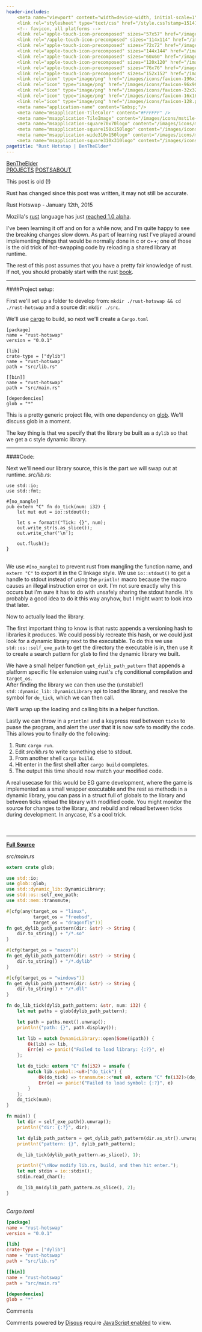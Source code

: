 ```yaml
---
header-includes:
    <meta name="viewport" content="width=device-width, initial-scale=1">
    <link rel="stylesheet" type="text/css" href="/style.css?stamp=1514189258"/>
    <!-- favicon, all platforms -->
    <link rel="apple-touch-icon-precomposed" sizes="57x57" href="/images/icons/apple-touch-icon-57x57.png" />
    <link rel="/apple-touch-icon-precomposed" sizes="114x114" href="/images/icons/apple-touch-icon-114x114.png" />
    <link rel="apple-touch-icon-precomposed" sizes="72x72" href="/images/icons/apple-touch-icon-72x72.png" />
    <link rel="apple-touch-icon-precomposed" sizes="144x144" href="/images/icons/apple-touch-icon-144x144.png" />
    <link rel="apple-touch-icon-precomposed" sizes="60x60" href="/images/icons/apple-touch-icon-60x60.png" />
    <link rel="apple-touch-icon-precomposed" sizes="120x120" href="/images/icons/apple-touch-icon-120x120.png" />
    <link rel="apple-touch-icon-precomposed" sizes="76x76" href="/images/icons/apple-touch-icon-76x76.png" />
    <link rel="apple-touch-icon-precomposed" sizes="152x152" href="/images/icons/apple-touch-icon-152x152.png" />
    <link rel="icon" type="image/png" href="/images/icons/favicon-196x196.png" sizes="196x196" />
    <link rel="icon" type="image/png" href="/images/icons/favicon-96x96.png" sizes="96x96" />
    <link rel="icon" type="image/png" href="/images/icons/favicon-32x32.png" sizes="32x32" />
    <link rel="icon" type="image/png" href="/images/icons/favicon-16x16.png" sizes="16x16" />
    <link rel="icon" type="image/png" href="/images/icons/favicon-128.png" sizes="128x128" />
    <meta name="application-name" content="&nbsp;"/>
    <meta name="msapplication-TileColor" content="#FFFFFF" />
    <meta name="msapplication-TileImage" content="/images/icons/mstile-144x144.png" />
    <meta name="msapplication-square70x70logo" content="/images/icons/mstile-70x70.png" />
    <meta name="msapplication-square150x150logo" content="/images/icons/mstile-150x150.png" />
    <meta name="msapplication-wide310x150logo" content="/images/icons/mstile-310x150.png" />
    <meta name="msapplication-square310x310logo" content="/images/icons/mstile-310x310.png" />
pagetitle: "Rust Hotstap | BenTheElder"
---
```


<!DOCTYPE html>
<html lang="en">
<body>

<div><link href="https://fonts.googleapis.com/css?family=Open+Sans|Roboto:400,700" rel="stylesheet" lazyload="1" /></div>

<div class="header">
<div class="header-content">
<span class="brand"><a href="/">BenTheElder</a></span><div class="nav"><span><a href="/projects">PROJECTS</a>
</span></span><span><a class="current" href="/posts">POSTS</a></span><span><a href="/about">ABOUT</a></div>
</div>
</div>

<!-- under construction cart -->
<div class="tile centered-text warning"><p class="title">This post is old (!)</p><p class="no-margin">Rust has changed since this post was written, it may not still be accurate.</p></div>

<div class="tile blog-content">
<p class="title">Rust Hotswap - January 12th, 2015</p>

Mozilla's [rust](http://rust-lang.org) language has just [reached 1.0 alpha](http://blog.rust-lang.org/2015/01/09/Rust-1.0-alpha.html).

I've been learning it off and on for a while now, and I'm quite happy to see the breaking
changes slow down.
As part of learning rust I've played around implementing things that would be
normally done in c or c++;
one of those is the old trick of hot-swapping code by reloading a shared library at runtime.

The rest of this post assumes that you have a pretty fair knowledge of rust.
If not, you should probably start with the rust [book](http://doc.rust-lang.org/book/).

__________________________________________________________________________

####Project setup:


First we'll set up a folder to develop from:
`mkdir ./rust-hotswap && cd ./rust-hotswap`
and a source dir:
`mkdir ./src`.

We'll use [cargo](https://github.com/rust-lang/cargo) to build, so next we'll create a `Cargo.toml`

```
[package]
name = "rust-hotswap"
version = "0.0.1"

[lib]
crate-type = ["dylib"]
name = "rust-hotswap"
path = "src/lib.rs"

[[bin]]
name = "rust-hotswap"
path = "src/main.rs"

[dependencies]
glob = "*"
```

This is a pretty generic project file, with one dependency on [glob](https://crates.io/crates/glob).
We'll discuss glob in a moment.

The key thing is that we specify that the library be built as a `dylib` so that we get a c style
dynamic library.

__________________________________________________________________________

####Code:


Next we'll need our library source, this is the part we will swap out at runtime.
_src/lib.rs_:
```{.rust}
use std::io;
use std::fmt;

#[no_mangle]
pub extern "C" fn do_tick(num: i32) {
    let mut out = io::stdout();

    let s = format!("Tick: {}", num);
    out.write_str(s.as_slice());
    out.write_char('\n');

    out.flush();
}
```
\
We use `#[no_mangle]` to prevent rust from mangling the function name, and `extern "C"` to export it in the C linkage style. We use `io::stdout()` to get a handle to stdout instead of using the `println!` macro because the macro causes an illegal instruction error on exit. I'm not sure exactly why this occurs but i'm sure it has to do with unsafely sharing the stdout handle. It's probably a good idea to do it this way anyhow, but I might want to look into that later.

Now to actually load the library.

The first important thing to know is that rustc appends a versioning hash to libraries it produces.
We could possibly recreate this hash, or we could just look for a dynamic library next to the
executable. To do this we use `std::os::self_exe_path` to get the directory the executable is in,
then use it to create a search pattern for `glob` to find the dynamic library we built.

We have a small helper function `get_dylib_path_pattern` that appends a platform specific file extension using rust's `cfg` conditional compilation and `target_os`.  
After finding the library we can then use the (unstable!) `std::dynamic_lib::DynamicLibrary` api to load the library, and resolve the symbol for `do_tick`, which we can then call.

We'll wrap up the loading and calling bits in a helper function.

Lastly we can throw in a `println!` and a keypress read between `ticks` to puase the program, and alert the user that it is now safe to modify the code.
This allows you to finally do the following:

1) Run: `cargo run`.
2) Edit _src/lib.rs_ to write something else to stdout.
3) From another shell `cargo build`.
4) Hit enter in the first shell after `cargo build` completes.
5) The output this time should now match your modified code.

A real usecase for this would be EG game development, where the game is implemented as a small wrapper executable and the rest as methods in a dynamic library, you can pass in a struct full of globals to the library and between ticks reload the library with modified code. You might monitor the source for changes to the library, and rebuild and reload between ticks during development.
In anycase, it's a cool trick.
<br>
<br>
<br>

----------------------
<u>**Full Source**</u>

_src/main.rs_
```rust
extern crate glob;

use std::io;
use glob::glob;
use std::dynamic_lib::DynamicLibrary;
use std::os::self_exe_path;
use std::mem::transmute;

#[cfg(any(target_os = "linux",
          target_os = "freebsd",
          target_os = "dragonfly"))]
fn get_dylib_path_pattern(dir: &str) -> String {
    dir.to_string() + "/*.so"
}

#[cfg(target_os = "macos")]
fn get_dylib_path_pattern(dir: &str) -> String {
    dir.to_string() + "/*.dylib"
}

#[cfg(target_os = "windows")]
fn get_dylib_path_pattern(dir: &str) -> String {
    dir.to_string() + "/*.dll"
}

fn do_lib_tick(dylib_path_pattern: &str, num: i32) {
    let mut paths = glob(dylib_path_pattern);

    let path = paths.next().unwrap();
    println!("path: {}", path.display());

    let lib = match DynamicLibrary::open(Some(&path)) {
        Ok(lib) => lib,
        Err(e) => panic!("Failed to load library: {:?}", e)
    };

    let do_tick: extern "C" fn(i32) = unsafe {
        match lib.symbol::<u8>("do_tick") {
            Ok(do_tick) => transmute::<*mut u8, extern "C" fn(i32)>(do_tick),
            Err(e) => panic!("Failed to load symbol: {:?}", e)
        }
    };
    do_tick(num);
}

fn main() {
    let dir = self_exe_path().unwrap();
    println!("dir: {:?}", dir);

    let dylib_path_pattern = get_dylib_path_pattern(dir.as_str().unwrap());
    println!("pattern: {}", dylib_path_pattern);

    do_lib_tick(dylib_path_pattern.as_slice(), 1);

    println!("\nNow modify lib.rs, build, and then hit enter.");
    let mut stdin = io::stdin();
    stdin.read_char();

    do_lib_mn(dylib_path_pattern.as_slice(), 2);
}
```
\
_Cargo.toml_
```toml
[package]
name = "rust-hotswap"
version = "0.0.1"

[lib]
crate-type = ["dylib"]
name = "rust-hotswap"
path = "src/lib.rs"

[[bin]]
name = "rust-hotswap"
path = "src/main.rs"

[dependencies]
glob = "*"
```
<div style="clear: both;"></div>
</div>
</div>

<!--comments tile-->
<div class="tile">
<p class="title">Comments</p>
<div id="disqus_thread"></div>
<script>
    var disqus_config = function () {
        this.page.url = "https://bentheelder.io/posts/rust-hotswap";
        this.page.identifier = "posts/rust-hotswap";
    };
    (function() {
        var d = document, s = d.createElement('script');
        s.src = 'https://bentheelder.disqus.com/embed.js';
        s.setAttribute('data-timestamp', +new Date());
        (d.head || d.body).appendChild(s);
    })();
</script>
<noscript><p>Comments powered by <a href="https://disqus.com/?ref_noscript">Disqus</a> require <a href="http://www.enable-javascript.com/">JavaScript enabled</a> to view.</a></p></noscript>
</div>

</body>
</html>
